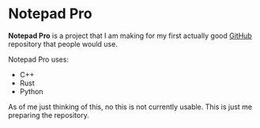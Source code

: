 # Notepad Pro
**Notepad Pro** is a project that I am making for my first actually good [GitHub](https://github.com) repository that people would use.

Notepad Pro uses:
- C++
- Rust
- Python

As of me just thinking of this, no this is not currently usable. This is just me preparing the repository.
